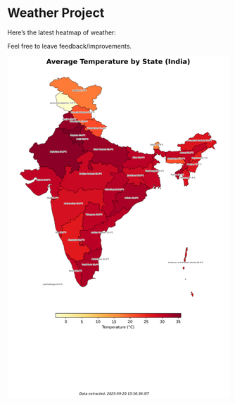 # Weather Project

Here’s the latest heatmap of weather:

Feel free to leave feedback/improvements.

![India Heatmap](docs/assets/india_heatmap.png?v=CE7FF4)
